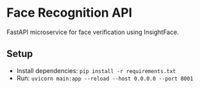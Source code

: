 # Face Recognition API

FastAPI microservice for face verification using InsightFace.

## Setup
- Install dependencies: `pip install -r requirements.txt`
- Run: `uvicorn main:app --reload --host 0.0.0.0 --port 8001` 